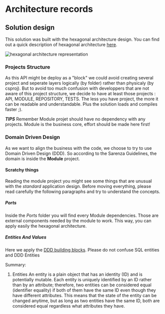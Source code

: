 # Architecture records

## Solution design

This solution was built with the hexagonal architecture design.
You can find out a quick description of hexagonal architecture [here](http://blog.xebia.fr/2016/03/16/perennisez-votre-metier-avec-larchitecture-hexagonale/).

![hexagonal architecture representation](http://blog.xebia.fr/wp-content/uploads/2016/03/adapters2.png)

### Projects Structure
As this API might be deploy as a "block" we could avoid creating several project and seperate layers 
logically (by folder) rather than physicaly (by csproj).
But to avoid too much confusion with developpers that are not aware of this project structure, we
decide to have at least those projects : API, MODULE, REPOSITORY, TESTS.
The less you have project, the more it can be readable and understandable. 
Plus the solution loads and compiles faster ;).

__*TIPS*__
Remember Module projet should have no dependency with any projects. Module is the business core, effort should be made here first!


### Domain Driven Design
As we want to align the business with the code, we choose to try to use Domain Driven Design (DDD).
So according to the Sarenza Guidelines, the domain is inside the **Module** project.

#### Scratchy things
Reading the module project you might see some things that are unusual with the *standard* application design.
Before moving everything, please read carefully the following paragraphs and try to understand the concepts.

##### Ports
Inside the *Ports* folder you will find every Module dependencies.
Those are external components needed by the module to work.
This way, you can apply easily the hexagonal architecture.

##### Entities And Values
Here we apply the [DDD building blocks](https://dzone.com/articles/ddd-part-ii-ddd-building-blocks). Please do not confuse SQL entities and DDD Entities

Summary:
1. Entities
An entity is a plain object that has an identity (ID) and is potentially mutable. Each entity is uniquely identified by an ID rather than by an attribute; therefore, two entities can be considered equal (identifier equality) if both of them have the same ID even though they have different attributes. This means that the state of the entity can be changed anytime, but as long as two entities have the same ID, both are considered equal regardless what attributes they have.
